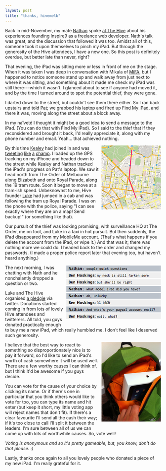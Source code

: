 ```yaml
---
layout: post
title: "thanks, hivemelb"
---
```


Back in mid-November, my mate [Nathan](http://twitter.com/nathan_scott) spoke [at The Hive](http://thehive.org.au/nathan-sampimon-from-inspire9/) about his experiences founding [Inspire9](http://twitter.com/inspire9) as a freelance web developer. Nath's talk was great, and the discussion that followed it was too. Amidst all of this, someone took it upon themselves to pinch my iPad. But through the generosity of the Hive attendees, I have a new one. So this post is definitely overdue, but better late than never, right?

That evening, the iPad was sitting more or less in front of me on the stage. When it was taken I was deep in conversation with Mikala of [MiFA](http://twitter.com/MiFAgallery), but I happened to notice someone stand up and walk away from just next to where it was sitting, and something about it made me check my iPad was still there---which it wasn't. I glanced about to see if anyone had moved it, and by the time I turned around to spot the potential thief, they were gone.

I darted down to the street, but couldn't see them there either. So I ran back upstairs and told [Pat](http://twitter.com/pat); we grabbed his laptop and fired up [Find My iPad](http://www.apple.com/mobileme/features/find-my-iphone.html), and there it was, moving along the street about a block away.

In my naïveté I thought it might be a good idea to send a message to the iPad. (You can do that with Find My iPad). So I said to the thief that if they reconsidered and brought it back, I'd really appreciate it, along with my phone number and email. Yeah... that achieved nothing.

<img src="/images/thanks-hivemelb/map.png" alt="Map of the approximate route the stolen iPad took" class="lightboxable" />

By this time [Kealey](http://twitter.com/kealey) had joined in and was [tweeting](http://twitter.com/kealey/status/4475673116672000) [like](http://twitter.com/kealey/status/4475681270403072) [a](http://twitter.com/kealey/status/4476389864505344) [champ](http://twitter.com/kealey/status/4477571194421248). I loaded up the GPS tracking on my iPhone and headed down to the street while Kealey and Nathan tracked the iPad's progress on Pat's laptop. We saw it head north from The Order of Melbourne along Elizabeth and onto Royal Parade, along the 19 tram route. Soon it began to move at a tram-ish speed. Unbeknownst to me, Hive founder [Luke](http://twitter.com/lukemccormack) had jumped in a cab and was following the tram up Royal Parade. I was on the phone with the police, saying "I can see exactly where they are on a map! Send backup!" (or something like that).

Our pursuit of the thief was looking promising, with surveillance HQ at The Order, me on foot, and Luke in a taxi in hot pursuit. But then suddenly, the iPad disappeared from my MobileMe account. (That's what happens if you delete the account from the iPad, or wipe it.) And that was it; there was nothing more we could do. I headed back to the order and changed my passwords. (I made a proper police report later that evening too, but haven't heard anything.)

<img src="/images/thanks-hivemelb/chat-with-nathan.png" alt="Chat with Nathan" class="chat" />

The next morning, I was chatting with Nath and he nonchalantly dropped a question or two.

Luke and The Hive organised [a pledgie](http://pledgie.com/campaigns/13960) via twitter. Donations started coming in from lots of lovely Hive attendees and twitterers. All told, you guys donated practically enough to buy me a new iPad, which really humbled me. I don't feel like I deserved such generosity.

<img src="/images/thanks-hivemelb/new-ipad.jpg" alt="My new iPad" class="lightboxable" />

I believe that the best way to react to something so disproportionately nice is to pay it forward, so I'd like to send an iPad's worth of cash somewhere it will be used well. There are a few worthy causes I can think of, but I think it'd be awesome if you guys decide.

You can vote for the cause of your choice by clicking its name. Or if there's one in particular that you think others would like to vote for too, you can type its name and hit enter (but keep it short, my little voting app will reject names that don't fit). If there's a clear favourite I'll send all the cash their way; if it's too close to call I'll split it between the leaders. I'm sure between all of us we can come up with lots of worthwhile causes. So, vote well!

<div id="vote">
  <ul class="results">
  </ul>
</div>

*Voting is anonymous and so it's pretty gameable, but, you know, don't do that please. :)*

Lastly, thanks once again to all you lovely people who donated a piece of my new iPad. I'm really grateful for it.

<style type="text/css" media="screen">
  img {
    margin-bottom: 1.5em;
  }
  img.lightboxable, img.chat {
    float: right;
    margin-left: 10px;
  }
  img.lightboxable {
    width: 38%;
  }
  ul.results li {
    list-style-type: none;
    overflow: hidden;
  }
  ul.results li input[type=submit]:disabled {
    color: #333;
    background: transparent;
    border: #bbb 1px solid;
  }
  ul.results li form,
  ul.results li p,
  ul.results li div.result {
    float: left;
  }
  ul.results li div.result {
    padding-top: 1px;
  }
  ul.results li div.result span {
    padding: 0 0.4em;
  }
  ul.results li p {
    margin: 0;
  }
  ul.results li div.count {
    float: left;
    line-height: 1;
    height: 1.2em;
    margin: 0.2em 0 0 0.4em;
    -webkit-border-radius: 3px;
    -moz-border-radius: 3px;
    -o-border-radius: 3px;
    border-radius: 3px;
    background-color: #197a9f;
  }
  ul.results li form {
    width: 13em;
    text-align: right;
    padding-right: 0.2em;
    border-right: #777 1px solid;
  }
  ul.results li.custom input[type=text] {
    -webkit-border-radius: 3px;
    -moz-border-radius: 3px;
    -o-border-radius: 3px;
    border-radius: 3px;
    background-color: #ccc;
    border: #777777 1px solid;
    padding: 0.2em 0;
    margin-bottom: 0.2em;
    width: 12em;
  }
  ul.results li.custom input[type=submit] {
    display: none;
  }
  input[type=submit], .button {
    color: #333;
    margin-bottom: 0.4em;
    -webkit-border-radius: 3px;
    -moz-border-radius: 3px;
    -o-border-radius: 3px;
    border-radius: 3px;
    background-color: #999;
    border: #777777 1px solid;
    background: -webkit-gradient(linear, left top, left bottom, from(#ccc), to(#888), color-stop(0.6, #999), color-stop(0.6, #909090), color-stop(0.85, #808080)); }
    input[type=submit][type=submit], .button[type=submit] {
      padding: 0.2em 0.2em; }
    input[type=submit]:hover, .button:hover {
      cursor: pointer;
      background: -webkit-gradient(linear, left top, left bottom, from(#989898), to(#606060), color-stop(0.6, #707070), color-stop(0.6, #666), color-stop(0.85, #585858)); }
    input[type=submit]:active, .button:active {
      background: -webkit-gradient(linear, left top, left bottom, from(#aaa), to(#666), color-stop(0.6, #777), color-stop(0.6, #707070), color-stop(0.85, #606060)); }
</style>

<script type="text/javascript" charset="utf-8">
  head.ready(function() {
    String.prototype.slugify = function() {
      return this.toLowerCase().replace(' ', '-').replace(/[^a-z0-9-]/i, '');
    };
    var get_results = function(callback) {
      $.ajax({
        url: '/thanks-hivemelb/results.jsonp',
        dataType: 'jsonp',
        success: callback
      });
    };
    var on_choice_submit = function() {
      var form = $(this);
      var action = form.attr('action');
      if (form.find('input[type=text]').length > 0) {
        action = "/thanks-hivemelb/vote.jsonp/" + form.find('input[type=text]').val();
      }
      $('ul.results li input[type=submit]').attr('disabled', 'disabled');
      $.ajax({
        url: action,
        type: 'POST',
        dataType: 'jsonp',
        success: function(data) {
          var max_count = 0, this_count;
          $(data).each(function(i, result) {
            this_count = parseInt(result.count);
            if (this_count > max_count) {
              max_count = this_count;
            }
          });
          $(data).each(function(i, result) {
            var add_result_to = function(elem) {
              elem.find('div.result').remove();
              return elem.append(
                $('<div />')
                  .addClass('result')
                  .data('count', result.count)
                  .append(
                    $('<span />').html(result.count),
                    $('<div />')
                      .addClass('count')
                      .css({width: '0'})
                      .animate({width: (350 * result.count / max_count) + 'px'}, 1000)
                  )
              );
            };
            $('ul.results li.custom').hide();
            if (form.parents('ul').children('li').filter('.' + result.choice.slugify()).length == 0) {
              $('ul.results').append(
                add_result_to($('<li />')
                  .addClass(result.choice.slugify())
                  .append(choice_form_for(result, function() {}))
                )
              );
              $('ul.results li input[type=submit]').attr('disabled', 'disabled');
            } else {
              add_result_to($('ul.results li.' + result.choice.slugify()));
            }
          });
        }
      });
      return false;
    };
    var choice_form_for = function(result, callback) {
      return $('<form />')
        .attr('method', 'post')
        .attr('action', '/thanks-hivemelb/vote.jsonp/' + result.choice)
        .append(
          $('<input />').attr('type', 'submit').attr('value', result.choice)
        ).submit(callback);
    };
    get_results(function(data) {
      $(data).each(function(i, result) {
        $('ul.results').append(
          $('<li />').addClass(
            result.choice.slugify()
          ).append(
            choice_form_for(result, on_choice_submit)
          )
        );
      });
      $('ul.results').append(
        $('<li />').addClass('custom').append(function() {
          var form = choice_form_for({choice: ''}, on_choice_submit);
          form.prepend(
            $('<input />').attr('type', 'text').attr('name', 'choice')
          );
          return form;
        }())
      );
    });
  });
</script>
